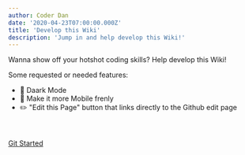 ```yaml
---
author: Coder Dan
date: '2020-04-23T07:00:00.000Z'
title: 'Develop this Wiki'
description: 'Jump in and help develop this Wiki!'
---
```


Wanna show off your hotshot coding skills? Help develop this Wiki!

Some requested or needed features:

* 🌃 Daark Mode
* 📱 Make it more Mobile frenly
* ✏️ "Edit this Page" button that links directly to the Github edit page

<div style="margin-top:50px;"></div>

<a class="button-default" href="https://github.com/aavegotchi/aavegotchi-wiki" target="_blank">Git Started</a>

